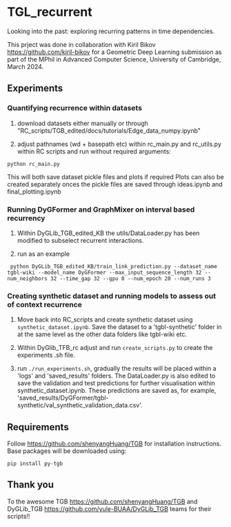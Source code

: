 # TGL_recurrent

Looking into the past: exploring recurring patterns in time dependencies.

This prject was done in collaboration with Kiril Bikov <https://github.com/kiril-bikov> for a Geometric Deep Learning submission as part of the MPhil in Advanced Computer Science, University of Cambridge, March 2024.

## Experiments

### Quantifying recurrence within datasets

1) download datasets either manually or through
"RC_scripts/TGB_edited/docs/tutorials/Edge_data_numpy.ipynb"

2) adjust pathnames (wd + basepath etc) within rc_main.py and rc_utils.py within RC scripts and run without required arguments:

```
python rc_main.py
```

This will both save dataset pickle files and plots if required
Plots can also be created separately onces the pickle files are saved through ideas.ipynb and final_plotting.ipynb

### Running DyGFormer and GraphMixer on interval based recurrency

1) Within DyGLib_TGB_edited_KB the utils/DataLoader.py has been modified to subselect recurrent interactions.

2) run as an example

```
 python DyGLib_TGB_edited_KB/train_link_prediction.py --dataset_name tgbl-wiki --model_name DyGFormer --max_input_sequence_length 32 --num_neighbors 32 --time_gap 32 --gpu 0 --num_epoch 20 --num_runs 3
```

### Creating synthetic dataset and running models to assess out of context recurrence

1) Move back into RC_scripts and create synthetic dataset using ```synthetic_dataset.ipynb```. Save the dataset to a 'tgbl-synthetic' folder in at the same level as the other data folders like tgbl-wiki etc.

2) Within DyGlib_TFB_rc adjust and run ```create_scripts.py``` to create the experiments .sh file.

3) run ```./run_experiments.sh```, gradually the results will be placed within a 'logs' and 'saved_results' folders.
The DataLoader.py is also edited to save the validation and test predictions for further visualisation within synthetic_dataset.ipynb.
These predictions are saved as, for example, 'saved_results/DyGFormer/tgbl-synthetic/val_synthetic_validation_data.csv'.

## Requirements

Follow <https://github.com/shenyangHuang/TGB> for installation instructions.
Base packages will be downloaded using:

```
pip install py-tgb
```

## Thank you

To the awesome TGB <https://github.com/shenyangHuang/TGB>  and DyGLib_TGB <https://github.com/yule-BUAA/DyGLib_TGB> teams for their scripts!!

